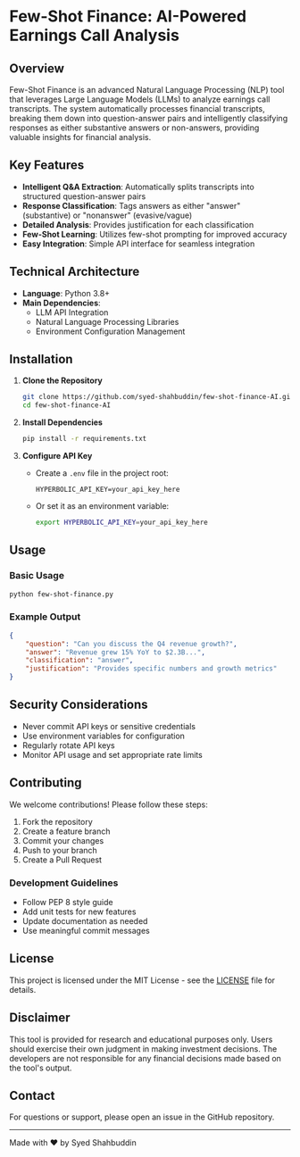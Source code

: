 # Few-Shot Finance: AI-Powered Earnings Call Analysis

## Overview
Few-Shot Finance is an advanced Natural Language Processing (NLP) tool that leverages Large Language Models (LLMs) to analyze earnings call transcripts. The system automatically processes financial transcripts, breaking them down into question-answer pairs and intelligently classifying responses as either substantive answers or non-answers, providing valuable insights for financial analysis.

## Key Features
- **Intelligent Q&A Extraction**: Automatically splits transcripts into structured question-answer pairs
- **Response Classification**: Tags answers as either "answer" (substantive) or "nonanswer" (evasive/vague)
- **Detailed Analysis**: Provides justification for each classification
- **Few-Shot Learning**: Utilizes few-shot prompting for improved accuracy
- **Easy Integration**: Simple API interface for seamless integration

## Technical Architecture
- **Language**: Python 3.8+
- **Main Dependencies**:
  - LLM API Integration
  - Natural Language Processing Libraries
  - Environment Configuration Management

## Installation

1. **Clone the Repository**
   ```bash
   git clone https://github.com/syed-shahbuddin/few-shot-finance-AI.git
   cd few-shot-finance-AI
   ```

2. **Install Dependencies**
   ```bash
   pip install -r requirements.txt
   ```

3. **Configure API Key**
   - Create a `.env` file in the project root:
     ```
     HYPERBOLIC_API_KEY=your_api_key_here
     ```
   - Or set it as an environment variable:
     ```bash
     export HYPERBOLIC_API_KEY=your_api_key_here
     ```

## Usage

### Basic Usage
```bash
python few-shot-finance.py
```

### Example Output
```json
{
    "question": "Can you discuss the Q4 revenue growth?",
    "answer": "Revenue grew 15% YoY to $2.3B...",
    "classification": "answer",
    "justification": "Provides specific numbers and growth metrics"
}
```

## Security Considerations
- Never commit API keys or sensitive credentials
- Use environment variables for configuration
- Regularly rotate API keys
- Monitor API usage and set appropriate rate limits

## Contributing
We welcome contributions! Please follow these steps:

1. Fork the repository
2. Create a feature branch
3. Commit your changes
4. Push to your branch
5. Create a Pull Request

### Development Guidelines
- Follow PEP 8 style guide
- Add unit tests for new features
- Update documentation as needed
- Use meaningful commit messages

## License
This project is licensed under the MIT License - see the [LICENSE](LICENSE) file for details.

## Disclaimer
This tool is provided for research and educational purposes only. Users should exercise their own judgment in making investment decisions. The developers are not responsible for any financial decisions made based on the tool's output.

## Contact
For questions or support, please open an issue in the GitHub repository.

---
Made with ❤️ by Syed Shahbuddin 